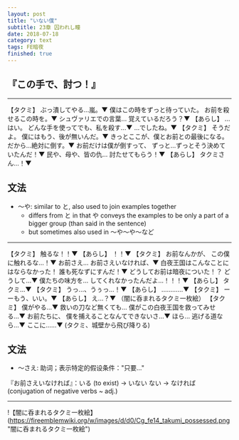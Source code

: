 ```yaml
---
layout: post
title: "いない僕"
subtitle: 23章 囚われし瞳
date: 2018-07-18
category: text
tags: FE暗夜
finished: true
---
```


## 『この手で、討つ！』 

------------------------------------------------------------------------

【タクミ】
ぶっ潰してやる...嵐。▼
僕はこの時をずっと待っていた。
お前を殺せるこの時を。▼
シュヴァリエでの言葉...
覚えているだろう？▼
【あらし】
...はい。
どんな手を使ってでも、私を殺す...▼
...でしたね。▼
【タクミ】
そうだよ。
僕にはもう、後が無いんだ。▼
きっとここが、僕とお前との最後になる。
だから...絶対に倒す。▼
お前だけは僕が倒すって、
ずっと...ずっとそう決めていたんだ！▼
民や、母や、皆の仇...
討たせてもらう！▼
【あらし】
タクミさん...！▼

## 文法

-   〜や: similar to と, also used to join examples together
    -   differs from と in that や conveys the examples to be only a
        part of a bigger group (than said in the sentence)
    -   but sometimes also used in 〜や〜や〜など

------------------------------------------------------------------------

【タクミ】
触るな！！▼
【あらし】
！！▼
【タクミ】
お前なんかが、
この僕に触れるな...！▼
お前さえ...
お前さえいなければ、▼
白夜王国はこんなことにはならなかった！
誰も死なずにすんだ！▼
どうしてお前は暗夜についた！？
どうして...▼
僕たちの味方を...
してくれなかったんだよ...！！！▼
【あらし】
タクミ...▼
【タクミ】
うっ...、うぅっ...！▼
【あらし】
............▼
【タクミ】
ーーもう、いい。▼
【あらし】
え...？▼
（闇に呑まれるタクミ一枚絵）
【タクミ】
僕がやる...▼
救いの刀など無くても...
僕がこの白夜王国を救ってみせる...▼
お前たちに、
僕を捕えることなんてできないさ...▼
ほら...
逃げる道なら...▼
ここに......▼
(タクミ、城壁から飛び降りる)

## 文法

-   〜さえ: 助词；表示特定的假设条件："只要..."

『お前さえいなければ』：いる (to exist) → いない
ない → なければ (conjugation of negative verbs ~ adj.)

------------------------------------------------------------------------

!【闇に呑まれるタクミ一枚絵】(https://fireemblemwiki.org/w/images/d/d0/Cg_fe14_takumi_possessed.png "闇に呑まれるタクミ一枚絵")
